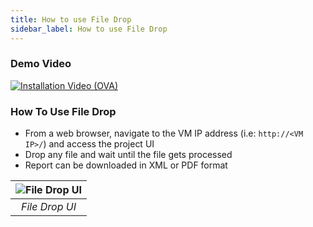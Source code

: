 ```yaml
---
title: How to use File Drop
sidebar_label: How to use File Drop
---
```


### Demo Video

[![Installation Video (OVA)](https://img.youtube.com/vi/2KIMP-qdxac/hqdefault.jpg)](https://www.youtube.com/watch?v=2KIMP-qdxac&feature=youtu.be)

### How To Use File Drop

- From a web browser, navigate to the VM IP address 
    (i.e: `http://<VM IP>/`) 
    and access the project UI
- Drop any file and wait until the file gets processed
- Report can be downloaded in XML or PDF format



| ![File Drop UI](https://user-images.githubusercontent.com/60857664/108224864-06290b00-7144-11eb-95fb-7c42f157741f.png) | 
|:--:| 
| *File Drop UI* |

